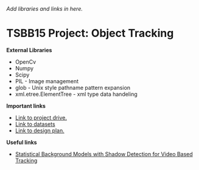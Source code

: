 _Add libraries and links in here._

# TSBB15 Project: Object Tracking

**External Libraries**
- OpenCv
- Numpy
- Scipy
- PIL - Image management
- glob - Unix style pathname pattern expansion
- xml.etree.ElementTree - xml type data handeling

**Important links**

- [Link to project drive.](https://drive.google.com/open?id=1knDP9Yyzl2NRiqL9Ru5ilS5A4YV6V_sB)
- [Link to datasets](https://gitlab.liu.se/cvl/tsbb15/tree/master)
- [Link to design plan.](https://www.overleaf.com/7698488279rtfqksxvtrjh)

**Useful links**

- [Statistical Background Models with Shadow Detection for Video Based Tracking](http://liu.diva-portal.org/smash/record.jsf?pid=diva2%3A23393&dswid=_new)
